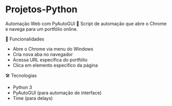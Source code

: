 # Projetos-Python

Automação Web com PyAutoGUI
🤖 Script de automação que abre o Chrome e navega para um portfólio online.

🚀 Funcionalidades
- Abre o Chrome via menu do Windows
- Cria nova aba no navegador
- Acessa URL específica do portfólio
- Clica em elemento específico da página

🛠️ Tecnologias
- Python 3
- PyAutoGUI (para automação de interface)
- Time (para delays)
